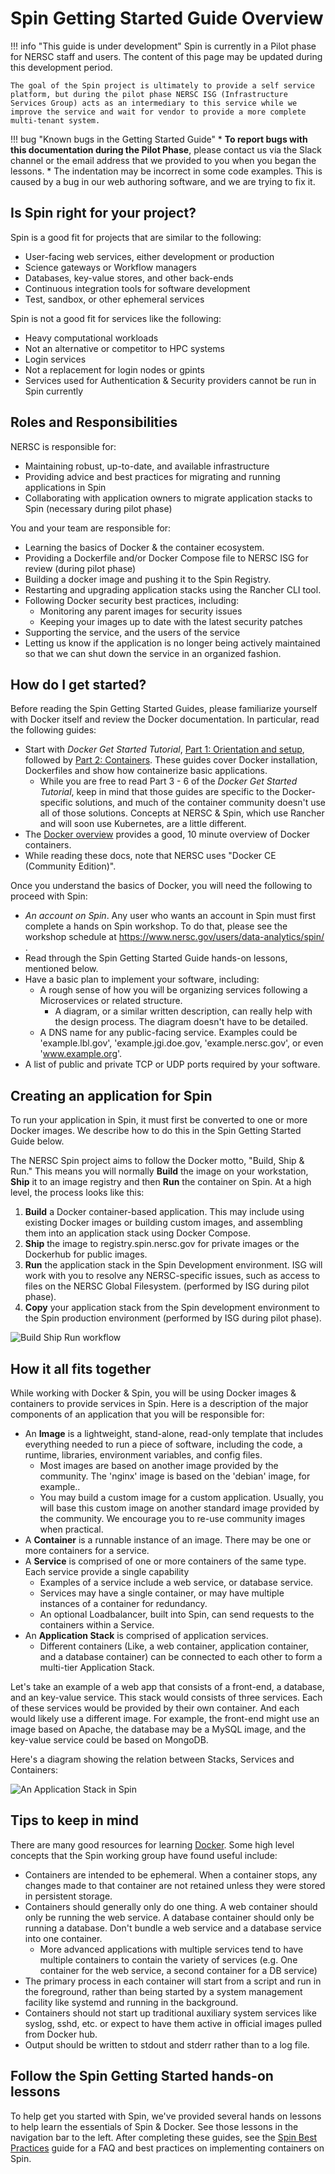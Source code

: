 # Spin Getting Started Guide Overview

!!! info "This guide is under development"
    Spin is currently in a Pilot phase for NERSC staff and users. The content of this page may be updated during this development period.

    The goal of the Spin project is ultimately to provide a self service platform, but during the pilot phase NERSC ISG (Infrastructure Services Group) acts as an intermediary to this service while we improve the service and wait for vendor to provide a more complete multi-tenant system.

!!! bug "Known bugs in the Getting Started Guide"
    * **To report bugs with this documentation during the Pilot Phase**, please contact us via the Slack channel or the email address that we provided to you when you began the lessons.
    * The indentation may be incorrect in some code examples. This is caused by a bug in our web authoring software, and we are trying to fix it.

## Is Spin right for your project?

Spin is a good fit for projects that are similar to the following:

* User-facing web services, either development or production
* Science gateways or Workflow managers
* Databases, key-value stores, and other back-ends
* Continuous integration tools for software development
* Test, sandbox, or other ephemeral services

Spin is not a good fit for services like the following:

* Heavy computational workloads
* Not an alternative or competitor to HPC systems
* Login services
* Not a replacement for login nodes or gpints
* Services used for Authentication & Security providers cannot be run in Spin currently

## Roles and Responsibilities

NERSC is responsible for:

* Maintaining robust, up-to-date, and available infrastructure
* Providing advice and best practices for migrating and running applications in Spin
* Collaborating with application owners to migrate application stacks to Spin (necessary during pilot phase)

You and your team are responsible for:

* Learning the basics of Docker & the container ecosystem.
* Providing a Dockerfile and/or Docker Compose file to NERSC ISG for review (during pilot phase)
* Building a docker image and pushing it to the Spin Registry.
* Restarting and upgrading application stacks using the Rancher CLI tool.
* Following Docker security best practices, including:
    * Monitoring any parent images for security issues
    * Keeping your images up to date with the latest security patches
* Supporting the service, and the users of the service
* Letting us know if the application is no longer being actively maintained so that we can shut down the service in an organized fashion.

## How do I get started?

Before reading the Spin Getting Started Guides, please familiarize yourself
with Docker itself and review the Docker documentation. In particular, read the
following guides:

* Start with *Docker Get Started Tutorial*, [Part 1: Orientation and setup](https://docs.docker.com/get-started/), followed by [Part 2: Containers](https://docs.docker.com/get-started/part2/). These guides cover Docker installation, Dockerfiles and show how containerize basic applications.
    * While you are free to read Part 3 - 6 of the *Docker Get Started Tutorial*, keep in mind that those guides are specific to the Docker-specific solutions, and much of the container community doesn't use all of those solutions. Concepts at NERSC & Spin, which use Rancher and will soon use Kubernetes, are a little different.
* The [Docker overview](https://docs.docker.com/engine/docker-overview/) provides a good, 10 minute overview of Docker containers.
* While reading these docs, note that NERSC uses "Docker CE (Community Edition)".

Once you understand the basics of Docker, you will need the following to proceed with Spin:

* *An account on Spin*. Any user who wants an account in Spin must first complete
  a hands on Spin workshop. To do that, please see the workshop schedule at
  https://www.nersc.gov/users/data-analytics/spin/ .
* Read through the Spin Getting Started Guide hands-on lessons, mentioned below.
* Have a basic plan to implement your software, including:
    * A rough sense of how you will be organizing services following a Microservices or related structure.
        * A diagram, or a similar written description, can really help with the design process. The diagram doesn't have to be detailed.
    * A DNS name for any public-facing service. Examples could be 'example.lbl.gov', 'example.jgi.doe.gov, 'example.nersc.gov', or even 'www.example.org'.
* A list of public and private TCP or UDP ports required by your software.

## Creating an application for Spin

To run your application in Spin, it must first be converted to one or more Docker images. We describe how to do this in the Spin Getting Started Guide below.

The NERSC Spin project aims to follow the Docker motto, "Build, Ship & Run." This means you will normally **Build** the image on your workstation, **Ship** it to an image registry and then **Run** the container on Spin. At a high level, the process looks like this:

1. **Build** a Docker container-based application. This may include using existing Docker images or building custom images, and assembling them into an application stack using Docker Compose.
1. **Ship** the image to registry.spin.nersc.gov for private images or the Dockerhub for public images.
1. **Run** the application stack in the Spin Development environment. ISG will work with you to resolve any NERSC-specific issues, such as access to files on the NERSC Global Filesystem. (performed by ISG during pilot phase).
1. **Copy** your application stack from the Spin development environment to the Spin production environment (performed by ISG during pilot phase).

![Build Ship Run workflow](../Images/Rancher-Build-Ship-Run.png)

## How it all fits together

While working with Docker & Spin, you will be using Docker images & containers to provide services in Spin. Here is a description of the major components of an application that you will be responsible for:

* An **Image** is a lightweight, stand-alone, read-only template that includes everything needed to run a piece of software, including the code, a runtime, libraries, environment variables, and config files.
    * Most images are based on another image provided by the community. The 'nginx' image is based on the 'debian' image, for example..
    * You may build a custom image for a custom application. Usually, you will base this custom image on another standard image provided by the community. We encourage you to re-use community images when practical.
* A **Container** is a runnable instance of an image. There may be one or more containers for a service.
* A **Service** is comprised of one or more containers of the same type. Each service provide a single capability
    * Examples of a service include a web service, or database service.
    * Services may have a single container, or may have multiple instances of a container for redundancy.
    * An optional Loadbalancer, built into Spin, can send requests to the containers within a Service.
* An **Application Stack** is comprised of application services.
    * Different containers (Like, a web container, application container, and a database container) can be connected to each other to form a multi-tier Application Stack.

Let's take an example of a web app that consists of a front-end, a database, and an key-value service. This stack would consists of three services.  Each of these services would be provided by their own container.  And each would likely use a different image. For example, the front-end might use an image based on Apache, the database may be a MySQL image, and the key-value service could be based on MongoDB.

Here's a diagram showing the relation between Stacks, Services and Containers:

![An Application Stack in Spin](../Images/Spin-Rancher-Application-Stack-Diagram.png)

## Tips to keep in mind

There are many good resources for learning [Docker](https://docs.docker.com/get-started/). Some high level concepts that the Spin working group have found useful include:

* Containers are intended to be ephemeral. When a container stops, any changes made to that container are not retained unless they were stored in persistent storage.
* Containers should generally only do one thing. A web container should only be running the web service. A database container should only be running a database. Don't bundle a web service and a database service into one container.
    * More advanced applications with multiple services tend to have multiple containers to contain the variety of services (e.g. One container for the web service, a second container for a DB service)
* The primary process in each container will start from a script and run in the foreground, rather than being started by a system management facility like systemd and running in the background.
* Containers should not start up traditional auxiliary system services like syslog, sshd, etc. or expect to have them active in official images pulled from Docker hub.
* Output should be written to stdout and stderr rather than to a log file.

## Follow the Spin Getting Started hands-on lessons

To help get you started with Spin, we've provided several hands on lessons to
help learn the essentials of Spin & Docker. See those lessons in the navigation
bar to the left. After completing these guides, see the [Spin Best
Practices](../best_practices.md) guide for a FAQ and best practices on
implementing containers on Spin.
